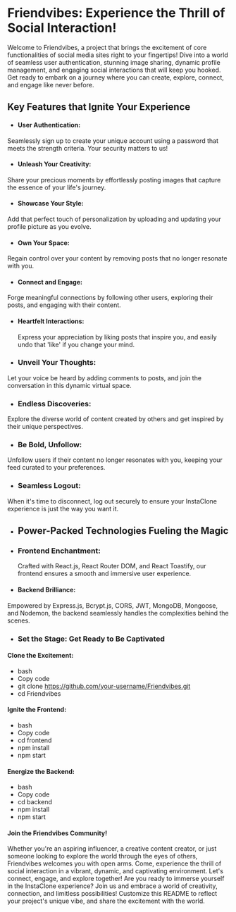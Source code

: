 # Friendvibes: Experience the Thrill of Social Interaction!
Welcome to Friendvibes, a project that brings the excitement of core functionalities of social media sites right to your fingertips! Dive into a world of seamless user authentication, stunning image sharing, dynamic profile management, and engaging social interactions that will keep you hooked. Get ready to embark on a journey where you can create, explore, connect, and engage like never before.

## Key Features that Ignite Your Experience
- #### User Authentication:
Seamlessly sign up to create your unique account using a password that meets the strength criteria. Your security matters to us!

- #### Unleash Your Creativity:
Share your precious moments by effortlessly posting images that capture the essence of your life's journey.

- #### Showcase Your Style:
Add that perfect touch of personalization by uploading and updating your profile picture as you evolve.

- #### Own Your Space:
Regain control over your content by removing posts that no longer resonate with you.

- #### Connect and Engage:
Forge meaningful connections by following other users, exploring their posts, and engaging with their content.

- #### Heartfelt Interactions:
  Express your appreciation by liking posts that inspire you, and easily undo that 'like' if you change your mind.

- ### Unveil Your Thoughts:
Let your voice be heard by adding comments to posts, and join the conversation in this dynamic virtual space.

- ###  Endless Discoveries:
Explore the diverse world of content created by others and get inspired by their unique perspectives.

- ### Be Bold, Unfollow:
Unfollow users if their content no longer resonates with you, keeping your feed curated to your preferences.

- ### Seamless Logout:
When it's time to disconnect, log out securely to ensure your InstaClone experience is just the way you want it.

- ## Power-Packed Technologies Fueling the Magic
- ### Frontend Enchantment:
   Crafted with React.js, React Router DOM, and React Toastify, our frontend ensures a smooth and immersive user experience.

- #### Backend Brilliance:
Empowered by Express.js, Bcrypt.js, CORS, JWT, MongoDB, Mongoose, and Nodemon, the backend seamlessly handles the complexities behind the scenes.

- ### Set the Stage: Get Ready to Be Captivated
#### Clone the Excitement:
+ bash
+ Copy code
+ git clone https://github.com/your-username/Friendvibes.git
+ cd Friendvibes

#### Ignite the Frontend:
+ bash
+ Copy code
+ cd frontend
+ npm install
+ npm start

#### Energize the Backend:
+ bash
+ Copy code
+ cd backend
+ npm install
+ npm start
#### Join the Friendvibes Community!
Whether you're an aspiring influencer, a creative content creator, or just someone looking to explore the world through the eyes of others, Friendvibes welcomes you with open arms. Come, experience the thrill of social interaction in a vibrant, dynamic, and captivating environment. Let's connect, engage, and explore together!
Are you ready to immerse yourself in the InstaClone experience? Join us and embrace a world of creativity, connection, and limitless possibilities! Customize this README to reflect your project's unique vibe, and share the excitement with the world.




